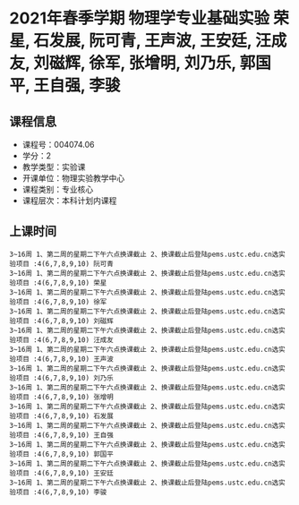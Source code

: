 # 2021年春季学期 物理学专业基础实验 荣星, 石发展, 阮可青, 王声波, 王安廷, 汪成友, 刘磁辉, 徐军, 张增明, 刘乃乐, 郭国平, 王自强, 李骏






## 课程信息

- 课程号：004074.06
- 学分：2
- 教学类型：实验课
- 开课单位：物理实验教学中心
- 课程类别：专业核心
- 课程层次：本科计划内课程

## 上课时间

```
3~16周 1、第二周的星期二下午六点换课截止 2、换课截止后登陆pems.ustc.edu.cn选实验项目 :4(6,7,8,9,10) 阮可青
3~16周 1、第二周的星期二下午六点换课截止 2、换课截止后登陆pems.ustc.edu.cn选实验项目 :4(6,7,8,9,10) 荣星
3~16周 1、第二周的星期二下午六点换课截止 2、换课截止后登陆pems.ustc.edu.cn选实验项目 :4(6,7,8,9,10) 徐军
3~16周 1、第二周的星期二下午六点换课截止 2、换课截止后登陆pems.ustc.edu.cn选实验项目 :4(6,7,8,9,10) 刘磁辉
3~16周 1、第二周的星期二下午六点换课截止 2、换课截止后登陆pems.ustc.edu.cn选实验项目 :4(6,7,8,9,10) 汪成友
3~16周 1、第二周的星期二下午六点换课截止 2、换课截止后登陆pems.ustc.edu.cn选实验项目 :4(6,7,8,9,10) 王声波
3~16周 1、第二周的星期二下午六点换课截止 2、换课截止后登陆pems.ustc.edu.cn选实验项目 :4(6,7,8,9,10) 刘乃乐
3~16周 1、第二周的星期二下午六点换课截止 2、换课截止后登陆pems.ustc.edu.cn选实验项目 :4(6,7,8,9,10) 张增明
3~16周 1、第二周的星期二下午六点换课截止 2、换课截止后登陆pems.ustc.edu.cn选实验项目 :4(6,7,8,9,10) 石发展
3~16周 1、第二周的星期二下午六点换课截止 2、换课截止后登陆pems.ustc.edu.cn选实验项目 :4(6,7,8,9,10) 王自强
3~16周 1、第二周的星期二下午六点换课截止 2、换课截止后登陆pems.ustc.edu.cn选实验项目 :4(6,7,8,9,10) 郭国平
3~16周 1、第二周的星期二下午六点换课截止 2、换课截止后登陆pems.ustc.edu.cn选实验项目 :4(6,7,8,9,10) 王安廷
3~16周 1、第二周的星期二下午六点换课截止 2、换课截止后登陆pems.ustc.edu.cn选实验项目 :4(6,7,8,9,10) 李骏
```

